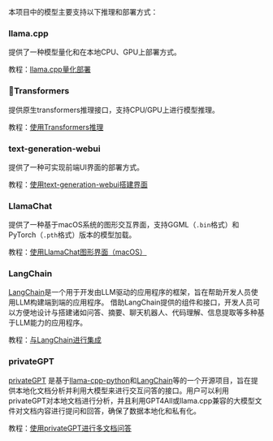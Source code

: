 本项目中的模型主要支持以下推理和部署方式：

### llama.cpp
提供了一种模型量化和在本地CPU、GPU上部署方式。

教程：[llama.cpp量化部署](./llama.cpp量化部署)

### 🤗Transformers
提供原生transformers推理接口，支持CPU/GPU上进行模型推理。

教程：[使用Transformers推理](./使用Transformers推理)

### text-generation-webui
提供了一种可实现前端UI界面的部署方式。

教程：[使用text-generation-webui搭建界面](./使用text-generation-webui搭建界面)

### LlamaChat
提供了一种基于macOS系统的图形交互界面，支持GGML（`.bin`格式）和PyTorch（`.pth`格式）版本的模型加载。

教程：[使用LlamaChat图形界面（macOS）](./使用LlamaChat图形界面（macOS）)

### LangChain
[LangChain](https://github.com/hwchase17/langchain)是一个用于开发由LLM驱动的应用程序的框架，旨在帮助开发人员使用LLM构建端到端的应用程序。
借助LangChain提供的组件和接口，开发人员可以方便地设计与搭建诸如问答、摘要、聊天机器人、代码理解、信息提取等多种基于LLM能力的应用程序。

教程：[与LangChain进行集成](./与LangChain进行集成)

### privateGPT
[privateGPT](https://github.com/imartinez/privateGPT) 是基于[llama-cpp-python](https://github.com/abetlen/llama-cpp-python)和[LangChain](https://github.com/hwchase17/langchain)等的一个开源项目，旨在提供本地化文档分析并利用大模型来进行交互问答的接口。用户可以利用privateGPT对本地文档进行分析，并且利用GPT4All或llama.cpp兼容的大模型文件对文档内容进行提问和回答，确保了数据本地化和私有化。

教程：[使用privateGPT进行多文档问答](./使用privateGPT进行多文档问答)